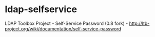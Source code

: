 ldap-selfservice
================

LDAP Toolbox Project - Self-Service Password (0.8 fork) - http://ltb-project.org/wiki/documentation/self-service-password
